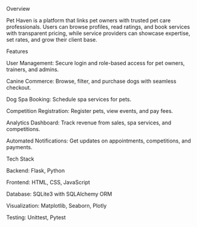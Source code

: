 Overview

Pet Haven is a platform that links pet owners with trusted pet care professionals. Users can browse profiles, read ratings, and book services with transparent pricing, while service providers can showcase expertise, set rates, and grow their client base.

Features

User Management: Secure login and role-based access for pet owners, trainers, and admins.

Canine Commerce: Browse, filter, and purchase dogs with seamless checkout.

Dog Spa Booking: Schedule spa services for pets.

Competition Registration: Register pets, view events, and pay fees.

Analytics Dashboard: Track revenue from sales, spa services, and competitions.

Automated Notifications: Get updates on appointments, competitions, and payments.

Tech Stack

Backend: Flask, Python

Frontend: HTML, CSS, JavaScript

Database: SQLite3 with SQLAlchemy ORM

Visualization: Matplotlib, Seaborn, Plotly

Testing: Unittest, Pytest
